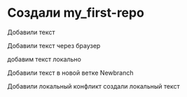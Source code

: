 # Создали my_first-repo

Добавили текст

Добавили текст через браузер

добавим текст локально

Добавили текст в новой ветке Newbranch


Добавили локальный конфликт создали локальный текст
